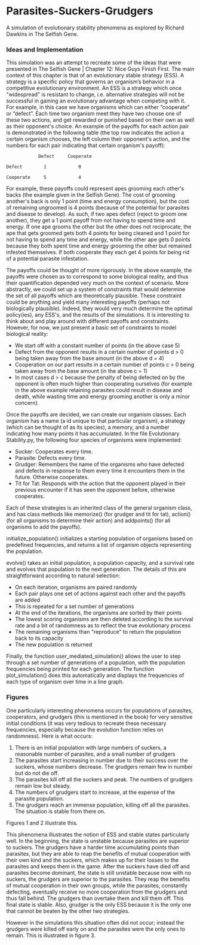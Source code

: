 # Parasites-Suckers-Grudgers
A simulation of evolutionary stability phenomena as explored by Richard Dawkins in The Selfish Gene.

### Ideas and Implementation
This simulation was an attempt to recreate some of the ideas that were presented in The Selfish Gene | Chapter 12: Nice Guys Finish First. The main context of this chapter is that of an evolutionary stable strategy (ESS). A strategy is a specific policy that governs an organism’s behavior in a competitive evolutionary environment. An ESS is a strategy which once "widespread" is resistant to change, i.e. alternative strategies will not be successful in gaining an evolutionary advantage when competing with it. For example, in this case we have organisms which can either “cooperate” or “defect”. Each time two organism meet they have two choose one of these two actions, and get rewarded or punished based on their own as well as their opponent's choice. An example of the payoffs for each action pair is demonstrated in the following table (the top row indicates the action a certain organism chooses, the left column their opponent's action, and the numbers for each pair indicating that certain organism's payoff):

                Defect     Cooperate

    Defect        1            0            

    Cooperate     5            4

For example, these payoffs could represent apes grooming each other's backs (the example given in the Selfish Gene). The cost of grooming another's back is only 1 point (time and energy consumption), but the cost of remaining ungroomed is 4 points (because of the potential for parasites and disease to develop). As such, if two apes defect (reject to groom one another), they get a 1 point payoff from not having to spend time and energy. If one ape grooms the other but the other does not reciprocate, the ape that gets groomed gets both 4 points for being cleaned and 1 point for not having to spend any time and energy, while the other ape gets 0 points because they both spent time and energy grooming the other but remained infested themselves. If both cooperate they each get 4 points for being rid of a potential parasite infestation.

The payoffs could be thought of more rigorously. In the above example, the payoffs were chosen as to correspond to some biological reality, and thus their quantification depended very much on the context of scenario. More abstractly, we could set up a system of constraints that would determine the set of all payoffs which are theoretically plausible. These constraint could be anything and yield many interesting payoffs (perhaps not biologically plausible). Indeed, they would very much determine the optimal policy(ies), any ESS's, and the results of the simulations. It is interesting to think about and play around with different payoffs and constraints. However, for now, we just present a basic set of constraints to model biological reality:
* We start off with a constant number of points (in the above case 5)
* Defect from the opponent results in a certain number of points d > 0 being taken away from the base amount (in the above d = 4)
* Cooperation on our part results in a certain number of points c > 0 being taken away from the base amount (in the above c = 1)
* In most cases d > c because the penalty of being defected on by the opponent is often much higher than cooperating ourselves (for example in the above example retaining parasites could result in disease and death, while wasting time and energy grooming another is only a minor concern).

Once the payoffs are decided, we can create our organism classes. Each organism has a name (a id unique to that particular organism), a strategy (which can be thought of as its species), a memory, and a number indicating how many points it has accumulated. In the file Evolutionary Stability.py, the following four species of organisms were implemented:
* Sucker: Cooperates every time.
* Parasite: Defects every time.
* Grudger: Remembers the name of the organisms who have defected and defects in response to them every time it encounters them in the future. Otherwise cooperates.
* Tit for Tat: Responds with the action that the opponent played in their previous encounter if it has seen the opponent before, otherwise cooperates.

Each of these strategies is an inherited class of the general organism class, and has class methods like memorize() (for grudger and tit for tat), action() (for all organisms to determine their action) and addpoints() (for all organisms to add the payoffs).

initialize_population() initializes a starting population of organisms based on predefined frequencies, and returns a list of organism objects representing the population.

evolve() takes an initial population, a population capacity, and a survival rate and evolves that population to the next generation. The details of this are straightforward according to natural selection:
* On each iteration, organisms are paired randomly
* Each pair plays one set of actions against each other and the payoffs are added
* This is repeated for a set number of generations
* At the end of the iterations, the organisms are sorted by their points
* The lowest scoring organisms are then deleted according to the survival rate and a bit of randomness as to reflect the true evolutionary process
* The remaining organisms than "reproduce" to return the population back to its capacity
* The new population is returned

Finally, the function user_mediated_simulation() allows the user to step through a set number of generations of a population, with the population frequencies being printed for each generation. The function plot_simulation() does this automatically and displays the frequencies of each type of organism over time in a line graph.

### Figures
One particularly interesting phenomena occurs for populations of parasites, cooperators, and grudgers (this is mentioned in the book) for very sensitive initial conditions (it was very tedious to recreate these necessary frequencies, especially because the evolution function relies on randomness). Here is what occurs:
1. There is an initial population with large numbers of suckers, a reasonable number of parasites, and a small number of grudgers
2. The parasites start increasing in number due to their success over the suckers, whose numbers decrease. The grudgers remain few in number but do not die off.
3. The parasites kill off all the suckers and peak. The numbers of grudgers remain low but steady.
4. The numbers of grudgers start to increase, at the expense of the parasite population.
5. The grudgers reach an immense population, killing off all the parasites. The situation is stable from there on.

Figures 1 and 2 illustrate this.

This phenomena illustrates the notion of ESS and stable states particularly well. In the beginning, the state is unstable because parasites are superior to suckers. The grudgers have a harder time accumulating points than parasites, but they are able to reap the benefits of mutual cooperation with their own kind and the suckers, which makes up for their losses to the parasites and keeps them in the game. After the suckers have died off and parasites become dominant, the state is still unstable because now with no suckers, the grudgers are superior to the parasites. They reap the benefits of mutual cooperation in their own groups, while the parasites, constantly defecting, eventually receive no more cooperation from the grudgers and thus fall behind. The grudgers than overtake them and kill them off. This final state is stable. Also, grudger is the only ESS because it is the only one that cannot be beaten by the other two strategies.

However in the simulations this situation often did not occur; instead the grudgers were killed off early on and the parasites were the only ones to remain. This is illustrated in figure 3.

<!-- Explanation, how to use, observations, next steps -->
<!-- Incomplete -->

